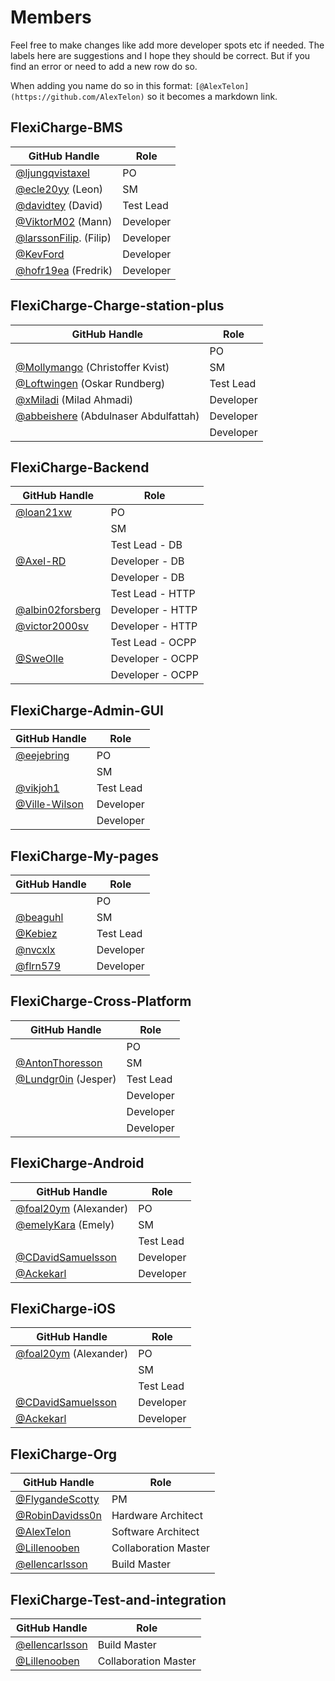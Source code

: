 # Members

Feel free to make changes like add more developer spots etc if needed. The labels here are suggestions and I hope they should be correct. But if you find an error or need to add a new row do so.

When adding you name do so in this format: `[@AlexTelon](https://github.com/AlexTelon)` so it becomes a markdown link.

## FlexiCharge-BMS

| GitHub Handle                                             | Role      |
| --------------------------------------------------------- | --------- |
| [@ljungqvistaxel](https://github.com/ljungqvistaxel)      | PO        |
| [@ecle20yy](https://github.com/ecle20yy) (Leon)           | SM        |
| [@davidtey](https://github.com/davidtey) (David)          | Test Lead |
| [@ViktorM02](https://github.com/ViktorM02) (Mann)         | Developer |
| [@larssonFilip](https://github.com/LarssonFilip). (Filip) | Developer |
| [@KevFord](https://github.com/KevFord)                    | Developer |
| [@hofr19ea](https://github.com/hofr19ea) (Fredrik)        | Developer |

## FlexiCharge-Charge-station-plus

| GitHub Handle                                                         | Role      |
| --------------------------------------------------------------------- | --------- |
|                                                                       | PO        |
| [@Mollymango](https://github.com/Mollymango) (Christoffer Kvist)      | SM        |
| [@Loftwingen](https://github.com/Loftwingen) (Oskar Rundberg)         | Test Lead |
| [@xMiladi](https://github.com/xmiladi) (Milad Ahmadi)                 | Developer |
| [@abbeishere](https://github.com/abbeishere) (Abdulnaser Abdulfattah) | Developer |
|                                                                       | Developer |

## FlexiCharge-Backend

| GitHub Handle                                          | Role             |
| ------------------------------------------------------ | ---------------- |
| [@loan21xw](https://github.com/loan21xw)               | PO               |
|                                                        | SM               |
|                                                        | Test Lead - DB   |
| [@Axel-RD](https://github.com/Axel-RD)                 | Developer - DB   |
|                                                        | Developer - DB   |
|                                                        | Test Lead - HTTP |
| [@albin02forsberg](https://github.com/albin02forsberg) | Developer - HTTP |
| [@victor2000sv](https://github.com/victor2000sv)       | Developer - HTTP |
|                                                        | Test Lead - OCPP |
| [@SweOlle](https://github.com/SweOlle)                 | Developer - OCPP |
|                                                        | Developer - OCPP |

## FlexiCharge-Admin-GUI

| GitHub Handle                                    | Role      |
| ------------------------------------------------ | --------- |
| [@eejebring](https://github.com/eejebring)       | PO        |
|                                                  | SM        |
| [@vikjoh1](https://github.com/vikjoh1)           | Test Lead |
| [@Ville-Wilson](https://github.com/Ville-Wilson) | Developer |
|                                                  | Developer |

## FlexiCharge-My-pages

| GitHub Handle                          | Role      |
| -------------------------------------- | --------- |
|                                        | PO        |
| [@beaguhl](https://github.com/Beaguhl) | SM        |
| [@Kebiez](https://github.com/Kebiez)   | Test Lead |
| [@nvcxlx](https://github.com/nvcxlx)   | Developer |
| [@flrn579](https://github.com/flrn579) | Developer |

## FlexiCharge-Cross-Platform

| GitHub Handle                                        | Role      |
| ---------------------------------------------------- | --------- |
|                                                      | PO        |
| [@AntonThoresson](https://github.com/AntonThoresson) | SM        |
| [@Lundgr0in](https://github.com/Lundgr0in) (Jesper)  | Test Lead |
|                                                      | Developer |
|                                                      | Developer |
|                                                      | Developer |

## FlexiCharge-Android

| GitHub Handle                                            | Role      |
| -------------------------------------------------------- | --------- |
| [@foal20ym](https://github.com/foal20ym) (Alexander)     | PO        |
| [@emelyKara](https://github.com/emelyKara) (Emely)       | SM        |
|                                                          | Test Lead |
| [@CDavidSamuelsson](https://github.com/CDavidSamuelsson) | Developer |
| [@Ackekarl](https://github.com/Ackekarl)                 | Developer |

## FlexiCharge-iOS

| GitHub Handle                                            | Role      |
| -------------------------------------------------------- | --------- |
| [@foal20ym](https://github.com/foal20ym) (Alexander)     | PO        |
|                                                          | SM        |
|                                                          | Test Lead |
| [@CDavidSamuelsson](https://github.com/CDavidSamuelsson) | Developer |
| [@Ackekarl](https://github.com/Ackekarl)                 | Developer |

## FlexiCharge-Org

| GitHub Handle                                        | Role                 |
| ---------------------------------------------------- | -------------------- |
| [@FlygandeScotty](https://github.com/FlygandeScotty) | PM                   |
| [@RobinDavidss0n](https://github.com/RobinDavidss0n) | Hardware Architect   |
| [@AlexTelon](https://github.com/AlexTelon)           | Software Architect   |
| [@Lillenooben](https://github.com/Lillenooben)       | Collaboration Master |
| [@ellencarlsson](https://github.com/ellencarlsson)   | Build Master         |

## FlexiCharge-Test-and-integration

| GitHub Handle                                      | Role                 |
| -------------------------------------------------- | -------------------- |
| [@ellencarlsson](https://github.com/ellencarlsson) | Build Master         |
| [@Lillenooben](https://github.com/Lillenooben)     | Collaboration Master |
